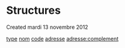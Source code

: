 Structures
==========
Created mardi 13 novembre 2012

[type](./Structures/type.md)
[nom](./Structures/Structure/nom.txt)
[code](./Structures/Structure/code.txt)
[adresse](./Structures/Structure/adresse.txt)
[adresse:complement](./Structures/adresse/complement.md)
